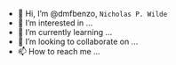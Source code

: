 - 👋 Hi, I’m @dmfbenzo, <CODE>Nicholas P. Wilde</CODE>
- 👀 I’m interested in ...
- 🌱 I’m currently learning ...
- 💞️ I’m looking to collaborate on ...
- 📫 How to reach me ...

<!---
dmfbenzo/dmfbenzo is a ✨ special ✨ repository because its `README.md` (this file) appears on your GitHub profile.
You can click the Preview link to take a look at your changes.
--->
